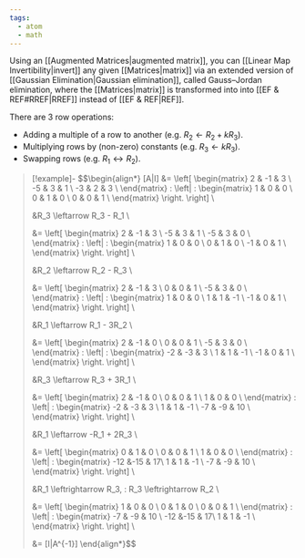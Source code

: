 ```yaml
---
tags:
  - atom
  - math
---
```

Using an [[Augmented Matrices|augmented matrix]],  you can [[Linear Map Invertibility|invert]] any given [[Matrices|matrix]] via an extended version of [[Gaussian Elimination|Gaussian elimination]], called Gauss–Jordan elimination, where the [[Matrices|matrix]] is transformed into into [[EF & REF#RREF|RREF]] instead of [[EF & REF|REF]].

 There are 3 row operations:
 - Adding a multiple of a row to another (e.g. $R_2 \leftarrow R_2 + kR_3$).
 - Multiplying rows by (non-zero) constants (e.g. $R_3 \leftarrow kR_3$).
 - Swapping rows (e.g. $R_1 \leftrightarrow R_2$).

> [!example]-
> $$\begin{align*}
> 	[A|I] &=
> 	\left[
> 		\begin{matrix}
> 			 2 & -1 &  3 \\
> 			-5 &  3 &  1 \\
> 			-3 &  2 &  3 \\
> 		\end{matrix}
> 		\:
> 		\left|
> 		\:
> 		\begin{matrix}
> 			 1 &  0 &  0 \\
> 			 0 &  1 &  0 \\
> 			 0 &  0 &  1 \\
> 		\end{matrix}
> 		\right.
> 	\right] \\
> 	
> 	&R_3 \leftarrow R_3 - R_1 \\
> 	
> 	&= \left[
> 		\begin{matrix}
> 			 2 & -1 &  3 \\
> 			-5 &  3 &  1 \\
> 			-5 &  3 &  0 \\
> 		\end{matrix}
> 		\:
> 		\left|
> 		\:
> 		\begin{matrix}
> 			 1 &  0 &  0 \\
> 			 0 &  1 &  0 \\
> 			-1 &  0 &  1 \\
> 		\end{matrix}
> 		\right.
> 	\right] \\
> 	
> 	&R_2 \leftarrow R_2 - R_3 \\
> 	
> 	&= \left[
> 		\begin{matrix}
> 			 2 & -1 &  3 \\
> 			 0 &  0 &  1 \\
> 			-5 &  3 &  0 \\
> 		\end{matrix}
> 		\:
> 		\left|
> 		\:
> 		\begin{matrix}
> 			 1 &  0 &  0 \\
> 			 1 &  1 & -1 \\
> 			-1 &  0 &  1 \\
> 		\end{matrix}
> 		\right.
> 	\right] \\
> 	
> 	&R_1 \leftarrow R_1 - 3R_2 \\
> 	 
> 	&= \left[
> 		\begin{matrix}
> 			 2 & -1 &  0 \\
> 			 0 &  0 &  1 \\
> 			-5 &  3 &  0 \\
> 		\end{matrix}
> 		\:
> 		\left|
> 		\:
> 		\begin{matrix}
> 			-2 & -3 &  3 \\
> 			 1 &  1 & -1 \\
> 			-1 &  0 &  1 \\
> 		\end{matrix}
> 		\right.
> 	\right] \\
> 	
> 	&R_3 \leftarrow R_3 + 3R_1 \\
> 	 
> 	&= \left[
> 		\begin{matrix}
> 			 2 & -1 &  0 \\
> 			 0 &  0 &  1 \\
> 			 1 &  0 &  0 \\
> 		\end{matrix}
> 		\:
> 		\left|
> 		\:
> 		\begin{matrix}
> 			-2 & -3 &  3 \\
> 			 1 &  1 & -1 \\
> 			-7 & -9 & 10 \\
> 		\end{matrix}
> 		\right.
> 	\right] \\ 
> 
> 	&R_1 \leftarrow -R_1 + 2R_3 \\
> 	 
> 	&= \left[
> 		\begin{matrix}
> 			 0 &  1 &  0 \\
> 			 0 &  0 &  1 \\
> 			 1 &  0 &  0 \\
> 		\end{matrix}
> 		\:
> 		\left|
> 		\:
> 		\begin{matrix}
> 			-12 &-15 & 17\\
> 			  1 &  1 & -1 \\
> 			 -7 & -9 & 10 \\
> 		\end{matrix}
> 		\right.
> 	\right] \\
> 	
> 	&R_1 \leftrightarrow R_3, \: R_3 \leftrightarrow R_2 \\
>  
> 	&= \left[
> 		\begin{matrix}
> 			 1 &  0 &  0 \\
> 			 0 &  1 &  0 \\
> 			 0 &  0 &  1 \\
> 		\end{matrix}
> 		\:
> 		\left|
> 		\:
> 		\begin{matrix}
> 			-7 & -9 & 10 \\
> 			-12 &-15 & 17\\
> 			 1 &  1 & -1 \\
> 		\end{matrix}
> 		\right.
> 	\right] \\
> 	
> 	&= [I|A^{-1}]
> \end{align*}$$
